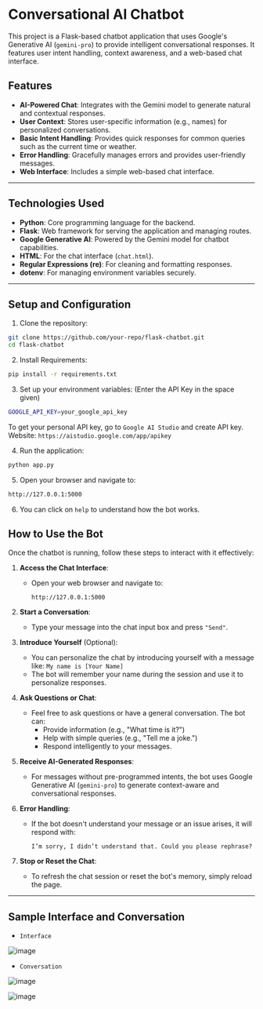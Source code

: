 # Conversational AI Chatbot

This project is a Flask-based chatbot application that uses Google's Generative AI (`gemini-pro`) to provide intelligent conversational responses. It features user intent handling, context awareness, and a web-based chat interface.

## Features

- **AI-Powered Chat**: Integrates with the Gemini model to generate natural and contextual responses.
- **User Context**: Stores user-specific information (e.g., names) for personalized conversations.
- **Basic Intent Handling**: Provides quick responses for common queries such as the current time or weather.
- **Error Handling**: Gracefully manages errors and provides user-friendly messages.
- **Web Interface**: Includes a simple web-based chat interface.

---

## Technologies Used

- **Python**: Core programming language for the backend.
- **Flask**: Web framework for serving the application and managing routes.
- **Google Generative AI**: Powered by the Gemini model for chatbot capabilities.
- **HTML**: For the chat interface (`chat.html`).
- **Regular Expressions (re)**: For cleaning and formatting responses.
- **dotenv**: For managing environment variables securely.

---

## Setup and Configuration

1. Clone the repository:

  ```bash
  git clone https://github.com/your-repo/flask-chatbot.git
  cd flask-chatbot
  ```

2. Install Requirements:
  ```bash
  pip install -r requirements.txt 
  ```

3. Set up your environment variables: (Enter the API Key in the space given)
  ``` bash
  GOOGLE_API_KEY=your_google_api_key
  ```

To get your personal API key, go to `Google AI Studio` and create API key.
Website: `https://aistudio.google.com/app/apikey`

4. Run the application:
  ``` bash
  python app.py
  ```

5. Open your browser and navigate to:
  ```bash
  http://127.0.0.1:5000
  ```

6. You can click on `help` to understand how the bot works.

## How to Use the Bot

Once the chatbot is running, follow these steps to interact with it effectively:

1. **Access the Chat Interface**:
   - Open your web browser and navigate to:
     
     ```plaintext
     http://127.0.0.1:5000
     ```

2. **Start a Conversation**:
   - Type your message into the chat input box and press `"Send"`.

3. **Introduce Yourself** (Optional):
   - You can personalize the chat by introducing yourself with a message like: `My name is [Your Name]`
   - The bot will remember your name during the session and use it to personalize responses.

4. **Ask Questions or Chat**:
   - Feel free to ask questions or have a general conversation. The bot can:
     - Provide information (e.g., "What time is it?")
     - Help with simple queries (e.g., "Tell me a joke.")
     - Respond intelligently to your messages.

5. **Receive AI-Generated Responses**:
   - For messages without pre-programmed intents, the bot uses Google Generative AI (`gemini-pro`) to generate context-aware and conversational responses.

6. **Error Handling**:
   - If the bot doesn't understand your message or an issue arises, it will respond with:
     ```
     I’m sorry, I didn’t understand that. Could you please rephrase?
     ```

8. **Stop or Reset the Chat**:
   - To refresh the chat session or reset the bot's memory, simply reload the page.

---

## Sample Interface and Conversation

- `Interface`
  
![image](https://github.com/user-attachments/assets/cbc623bb-f20c-4d2d-8012-f72b9c60da78)

- `Conversation`

![image](https://github.com/user-attachments/assets/8c5c1780-4e1f-4a28-bf42-09b56fefab20)

![image](https://github.com/user-attachments/assets/89bbd14d-428d-465d-bf7f-f5bc8b79faf8)

  
